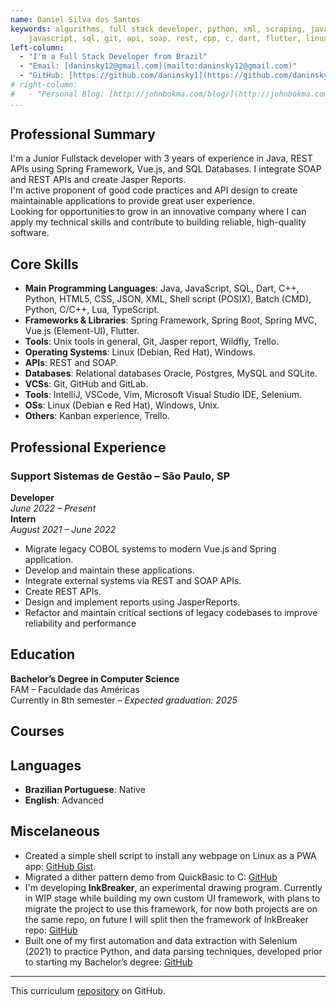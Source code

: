 ```yaml
---
name: Daniel Silva dos Santos
keywords: algorithms, full stack developer, python, xml, scraping, java,
    javascript, sql, git, api, soap, rest, cpp, c, dart, flutter, linux
left-column:
  - "I'm a Full Stack Developer from Brazil"
  - "Email: [daninsky12@gmail.com](mailto:daninsky12@gmail.com)"
  - "GitHub: [https://github.com/daninsky1](https://github.com/daninsky1)"
# right-column:
#   - "Personal Blog: [http://johnbokma.com/blog/](http://johnbokma.com/blog/)"
...
```


## Professional Summary

I'm a Junior Fullstack developer with 3 years of experience in Java, REST APIs using Spring Framework, Vue.js, and SQL Databases. I integrate SOAP and REST APIs and create Jasper Reports.  
I'm active proponent of good code practices and API design to create maintainable applications to provide great user experience.  
Looking for opportunities to grow in an innovative company where I can apply my technical skills and contribute to building reliable, high-quality software.  

## Core Skills
- **Main Programming Languages**: Java, JavaScript, SQL, Dart, C++, Python, HTML5, CSS, JSON, XML, Shell script (POSIX), Batch (CMD), Python, C/C++, Lua, TypeScript.
- **Frameworks & Libraries**: Spring Framework, Spring Boot, Spring MVC, Vue.js (Element-UI), Flutter.
- **Tools**: Unix tools in general, Git, Jasper report, Wildfly, Trello.
- **Operating Systems**: Linux (Debian, Red Hat), Windows.
- **APIs**: REST and SOAP.
- **Databases**: Relational databases Oracle, Postgres, MySQL and SQLite.
- **VCSs**: Git, GitHub and GitLab.
- **Tools**: IntelliJ, VSCode, Vim, Microsoft Visual Studio IDE, Selenium.
- **OSs**: Linux (Debian e Red Hat), Windows, Unix.
- **Others**: Kanban experience, Trello.

## Professional Experience

### Support Sistemas de Gestão – São Paulo, SP  
**Developer**  
*June 2022 – Present*  
**Intern**  
*August 2021 – June 2022*  
- Migrate legacy COBOL systems to modern Vue.js and Spring application.
- Develop and maintain these applications.    
- Integrate external systems via REST and SOAP APIs.  
- Create REST APIs.
- Design and implement reports using JasperReports.  
- Refactor and maintain critical sections of legacy codebases to improve reliability and performance  

## Education

**Bachelor’s Degree in Computer Science**  
FAM – Faculdade das Américas  
Currently in 8th semester – *Expected graduation: 2025*

## Courses

## Languages

- **Brazilian Portuguese**: Native
- **English**: Advanced

## Miscelaneous
- Created a simple shell script to install any webpage on Linux as a PWA app: [GitHub Gist](https://gist.github.com/daninsky1/e773b240ad0139cf8cacb5ba57e1da12).
- Migrated a dither pattern demo from QuickBasic to C: [GitHub](https://github.com/daninsky1/starfield)
- I'm developing **InkBreaker**, an experimental drawing program. Currently in WIP stage while building my own custom UI framework, with plans to migrate the project to use this framework, for now both projects are on the same repo, on future I will split then the framework of InkBreaker repo: [GitHub](https://github.com/daninsky1/inkbreaker)
- Built one of my first automation and data extraction with Selenium (2021) to practice Python, and data parsing techniques, developed prior to starting my Bachelor’s degree: [GitHub](https://github.com/daninsky1/duobreaker)

***

This curriculum [repository](https://github.com/daninsky1/curriculo.git) on GitHub.
